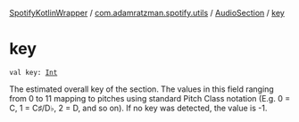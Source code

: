 [SpotifyKotlinWrapper](../../index.md) / [com.adamratzman.spotify.utils](../index.md) / [AudioSection](index.md) / [key](./key.md)

# key

`val key: `[`Int`](https://kotlinlang.org/api/latest/jvm/stdlib/kotlin/-int/index.html)

The estimated overall key of the section. The values in this field ranging from 0 to 11 mapping to
pitches using standard Pitch Class notation (E.g. 0 = C, 1 = C♯/D♭, 2 = D, and so on). If no key was detected,
the value is -1.

